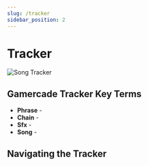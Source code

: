 ```yaml
---
slug: /tracker
sidebar_position: 2
---
```


# Tracker

![Song Tracker](/img/editor/songs.png)

## Gamercade Tracker Key Terms

- **Phrase** -
- **Chain** -
- **Sfx** -
- **Song** -

## Navigating the Tracker